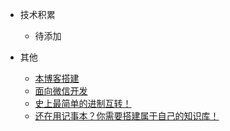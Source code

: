 - 技术积累
    - 待添加

- 其他
    - [本博客搭建](blog/本博客搭建.md)
    - [面向微信开发](blog/面向微信开发.md)
    - [史上最简单的进制互转！](blog/史上最简单的进制互转！.md)
    - [还在用记事本？你需要搭建属于自己的知识库！](blog/还在用记事本？你需要搭建属于自己的知识库！.md)
    